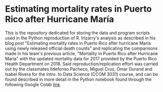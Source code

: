 # Estimating mortality rates in Puerto Rico after Hurricane María

This is the repository dedicated for storing the data and program scripts used in the Python reproduction of R. Irizarry's analysis as described in his blog post "Estimating mortality rates in Puerto Rico after hurricane María using newly released official death counts" and replicating the comparisons made in his team's previous article, "Mortality in Puerto Rico after Hurricane Maria" with the updated mortality data for 2017 provided by the Puerto Rico Health Department on 2018. Said reproduction/replication effort was carried out by the classmates Ildefonso Pacheco, Miguel Cruz, Omar Durand and Isabel Rivera for the Intro. to Data Science (CCOM 3031) course, and can be found described in more detail in the Python notebook found through the following Google Colab [link](https://colab.research.google.com/drive/1r3B04v8sNm3uhtygPWmw7NsMMgC1zzXr?usp=sharing).
